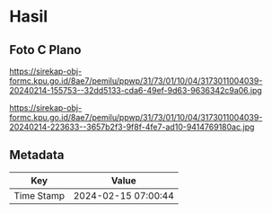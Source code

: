 # Hasil

## Foto C Plano

https://sirekap-obj-formc.kpu.go.id/8ae7/pemilu/ppwp/31/73/01/10/04/3173011004039-20240214-155753--32dd5133-cda6-49ef-9d63-9636342c9a06.jpg

https://sirekap-obj-formc.kpu.go.id/8ae7/pemilu/ppwp/31/73/01/10/04/3173011004039-20240214-223633--3657b2f3-9f8f-4fe7-ad10-9414769180ac.jpg


## Metadata

| Key        | Value               |
| ---------- | ------------------- |
| Time Stamp | 2024-02-15 07:00:44 |




